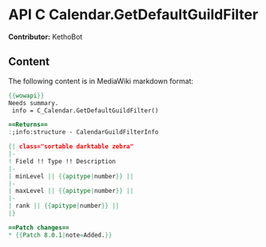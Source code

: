 # API C Calendar.GetDefaultGuildFilter

**Contributor:** KethoBot

## Content

The following content is in MediaWiki markdown format:

```mediawiki
{{wowapi}}
Needs summary.
 info = C_Calendar.GetDefaultGuildFilter()

==Returns==
:;info:structure - CalendarGuildFilterInfo

{| class="sortable darktable zebra"
|-
! Field !! Type !! Description
|-
| minLevel || {{apitype|number}} ||
|-
| maxLevel || {{apitype|number}} ||
|-
| rank || {{apitype|number}} ||
|}

==Patch changes==
* {{Patch 8.0.1|note=Added.}}
```